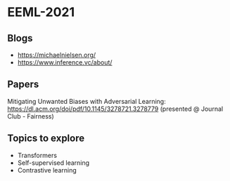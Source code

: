 # EEML-2021

## Blogs
- https://michaelnielsen.org/
- https://www.inference.vc/about/

## Papers
Mitigating Unwanted Biases with Adversarial Learning: https://dl.acm.org/doi/pdf/10.1145/3278721.3278779 (presented @ Journal Club - Fairness)

## Topics to explore
- Transformers
- Self-supervised learning
- Contrastive learning
